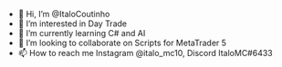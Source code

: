 - 👋 Hi, I’m @ItaloCoutinho
- 👀 I’m interested in Day Trade
- 🌱 I’m currently learning C# and AI
- 💞️ I’m looking to collaborate on Scripts for MetaTrader 5
- 📫 How to reach me Instagram @italo_mc10, Discord ItaloMC#6433

<!---
ItaloCoutinho/ItaloCoutinho is a ✨ special ✨ repository because its `README.md` (this file) appears on your GitHub profile.
You can click the Preview link to take a look at your changes.
--->
